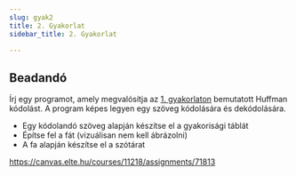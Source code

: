 ```yaml
---
slug: gyak2
title: 2. Gyakorlat 
sidebar_title: 2. Gyakorlat

---
```


## Beadandó
Írj egy programot, amely megvalósítja az [1. gyakorlaton](1gyak) bemutatott Huffman kódolást. A program képes legyen egy szöveg kódolására és dekódolására.

-   Egy kódolandó szöveg alapján készítse el a gyakorisági táblát
-   Építse fel a fát (vizuálisan nem kell ábrázolni)
-   A fa alapján készítse el a szótárat

https://canvas.elte.hu/courses/11218/assignments/71813

<!--stackedit_data:
eyJoaXN0b3J5IjpbMzIzNjk1Nzc4LDE3Njk5OTM0NTAsODM1ND
c4OTcyXX0=
-->